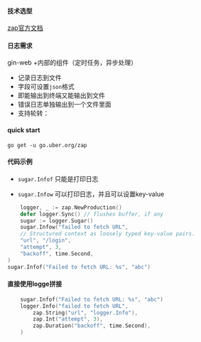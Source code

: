 #### 技术选型

[zap官方文档](https://github.com/uber-go/zap)

#### 日志需求
gin-web +内部的组件（定时任务，异步处理）
- 记录日志到文件
- 字段可设置`json`格式
- 即能输出到终端又能输出到文件
- 错误日志单独输出到一个文件里面
- 支持轮转：

#### quick start
```shell
go get -u go.uber.org/zap
```

#### 代码示例
- `sugar.Infof`  只能是打印日志

- `sugar.Infow`  可以打印日志，并且可以设置key-value
```go
	logger, _ := zap.NewProduction()
    defer logger.Sync() // flushes buffer, if any
    sugar := logger.Sugar()
    sugar.Infow("failed to fetch URL",
    // Structured context as loosely typed key-value pairs.
    "url", "/login",
    "attempt", 3,
    "backoff", time.Second,
)
sugar.Infof("Failed to fetch URL: %s", "abc")
```
#### 直接使用logge拼接
```go
	sugar.Infof("Failed to fetch URL: %s", "abc")
	logger.Info("failed to fetch URL",
		zap.String("url", "logger.Info"),
		zap.Int("attempt", 3),
		zap.Duration("backoff", time.Second),
	)
```